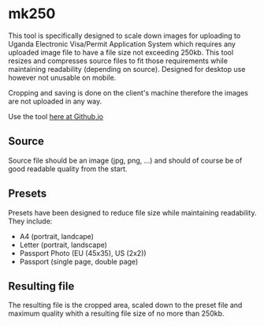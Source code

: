 # mk250
This tool is specifically designed to scale down images for uploading to Uganda Electronic Visa/Permit Application System which requires any uploaded image file to have a file size not exceeding 250kb. This tool resizes and compresses source files to fit those requirements while maintaining readability (depending on source). Designed for desktop use however not unusable on mobile.

Cropping and saving is done on the client's machine therefore the images are not uploaded in any way.

Use the tool [here at Github.io](https://christianatnacmu.github.io/mk250/)

## Source
Source file should be an image (jpg, png, ...) and should of course be of good readable quality from the start. 

## Presets
Presets have been designed to reduce file size while maintaining readability. They include:
* A4 (portrait, landcape)
* Letter (portrait, landscape)
* Passport Photo (EU (45x35), US (2x2))
* Passport (single page, double page)

## Resulting file
The resulting file is the cropped area, scaled down to the preset file and maximum quality whith a resulting file size of no more than 250kb.
